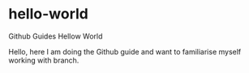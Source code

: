 # hello-world
Github Guides Hellow World

Hello, here I am doing the Github guide and want to familiarise myself working with branch. 
